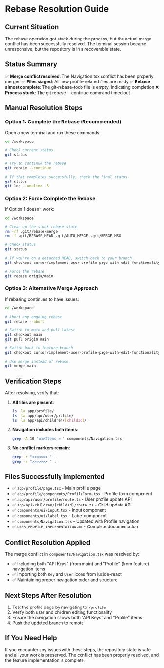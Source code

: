 # Rebase Resolution Guide

## Current Situation
The rebase operation got stuck during the process, but the actual merge conflict has been successfully resolved. The terminal session became unresponsive, but the repository is in a recoverable state.

## Status Summary
✅ **Merge conflict resolved**: The Navigation.tsx conflict has been properly merged
✅ **Files staged**: All new profile-related files are ready
✅ **Rebase almost complete**: The git-rebase-todo file is empty, indicating completion
❌ **Process stuck**: The git rebase --continue command timed out

## Manual Resolution Steps

### Option 1: Complete the Rebase (Recommended)
Open a new terminal and run these commands:

```bash
cd /workspace

# Check current status
git status

# Try to continue the rebase
git rebase --continue

# If that completes successfully, check the final status
git status
git log --oneline -5
```

### Option 2: Force Complete the Rebase
If Option 1 doesn't work:

```bash
cd /workspace

# Clean up the stuck rebase state
rm -rf .git/rebase-merge
rm -f .git/REBASE_HEAD .git/AUTO_MERGE .git/MERGE_MSG

# Check status
git status

# If you're on a detached HEAD, switch back to your branch
git checkout cursor/implement-user-profile-page-with-edit-functionality-b2b6

# Force the rebase
git rebase origin/main
```

### Option 3: Alternative Merge Approach
If rebasing continues to have issues:

```bash
cd /workspace

# Abort any ongoing rebase
git rebase --abort

# Switch to main and pull latest
git checkout main
git pull origin main

# Switch back to feature branch
git checkout cursor/implement-user-profile-page-with-edit-functionality-b2b6

# Use merge instead of rebase
git merge main
```

## Verification Steps
After resolving, verify that:

1. **All files are present**:
   ```bash
   ls -la app/profile/
   ls -la app/api/user/profile/
   ls -la app/api/children/[childId]/
   ```

2. **Navigation includes both items**:
   ```bash
   grep -A 10 "navItems = " components/Navigation.tsx
   ```

3. **No conflict markers remain**:
   ```bash
   grep -r "<<<<<<< " .
   grep -r ">>>>>>> " .
   ```

## Files Successfully Implemented
- ✅ `app/profile/page.tsx` - Main profile page
- ✅ `app/profile/components/ProfileForm.tsx` - Profile form component  
- ✅ `app/api/user/profile/route.ts` - User profile update API
- ✅ `app/api/children/[childId]/route.ts` - Child update API
- ✅ `components/ui/input.tsx` - Input component
- ✅ `components/ui/label.tsx` - Label component
- ✅ `components/Navigation.tsx` - Updated with Profile navigation
- ✅ `USER_PROFILE_IMPLEMENTATION.md` - Complete documentation

## Conflict Resolution Applied
The merge conflict in `components/Navigation.tsx` was resolved by:
- ✅ Including both "API Keys" (from main) and "Profile" (from feature) navigation items
- ✅ Importing both `Key` and `User` icons from lucide-react
- ✅ Maintaining proper navigation order and structure

## Next Steps After Resolution
1. Test the profile page by navigating to `/profile`
2. Verify both user and children editing functionality
3. Ensure the navigation shows both "API Keys" and "Profile" items
4. Push the updated branch to remote

## If You Need Help
If you encounter any issues with these steps, the repository state is safe and all your work is preserved. The conflict has been properly resolved, and the feature implementation is complete.